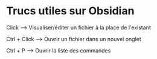 # Trucs utiles sur Obsidian
Click --> Visualiser/éditer un fichier à la place de l'existant

Ctrl + Click --> Ouvrir un fichier dans un nouvel onglet

Ctrl + P --> Ouvrir la liste des commandes

